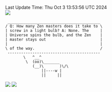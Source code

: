 Last Update Time: 
Thu Oct  3 13:53:56 UTC 2024
<br>![](https://img.shields.io/badge/%E5%A4%A7%E5%AE%B6-%E5%AE%89%E5%AE%89-green)<br>
```
 _________________________________________
/ Q: How many Zen masters does it take to \
| screw in a light bulb? A: None. The     |
| Universe spins the bulb, and the Zen    |
| master stays out                        |
|                                         |
\ of the way.                             /
 -----------------------------------------
        \   ^__^
         \  (oo)\_______
            (__)\       )\/\
                ||----w |
                ||     ||
```
![](https://github-readme-stats.vercel.app/api?username=chenlitw)
![](https://github-readme-stats.vercel.app/api/top-langs/?username=chenlitw)
